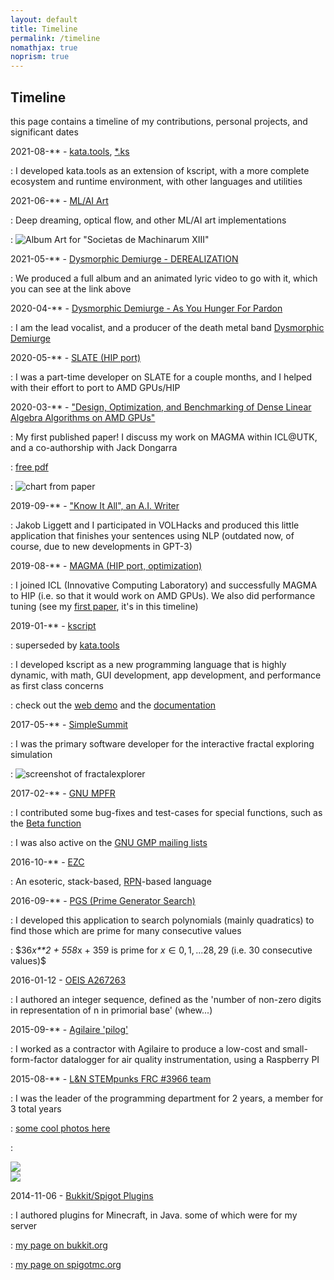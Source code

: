 ```yaml
---
layout: default
title: Timeline
permalink: /timeline
nomathjax: true
noprism: true
---
```


## Timeline

this page contains a timeline of my contributions, personal projects, and significant dates

2021-08-** - [kata.tools](https://kata.tools), [*.ks](https://ks.kata.tools)

  : I developed kata.tools as an extension of kscript, with a more complete ecosystem and runtime environment, with other languages and utilities 

2021-06-** - [ML/AI Art](https://github.com/cadebrown/cmlart)

  : Deep dreaming, optical flow, and other ML/AI art implementations

  : ![Album Art for "Societas de Machinarum XIII"](/files/album-societas-de-machinarum-xiii.webp)

2021-05-** - [Dysmorphic Demiurge - DEREALIZATION](https://www.youtube.com/watch?v=ugiHrij0CfY)

  : We produced a full album and an animated lyric video to go with it, which you can see at the link above

2020-04-** - [Dysmorphic Demiurge - As You Hunger For Pardon](https://www.metal-archives.com/bands/Dysmorphic_Demiurge/3540466961)

  : I am the lead vocalist, and a producer of the death metal band [Dysmorphic Demiurge](https://www.metal-archives.com/bands/Dysmorphic_Demiurge/3540466961)

2020-05-** - [SLATE (HIP port)](http://icl.utk.edu/slate/)

  : I was a part-time developer on SLATE for a couple months, and I helped with their effort to port to AMD GPUs/HIP

2020-03-** - ["Design, Optimization, and Benchmarking of Dense Linear Algebra Algorithms on AMD GPUs"](https://ieeexplore.ieee.org/document/9286214)

  : My first published paper! I discuss my work on MAGMA within ICL@UTK, and a co-authorship with Jack Dongarra

  : [free pdf](https://www.icl.utk.edu/files/publications/2020/icl-utk-1415-2020.pdf)

  : ![chart from paper](/files/paper-icl0-chart0.webp)

2019-09-** - ["Know It All", an A.I. Writer](https://www.youtube.com/watch?v=PwGsRskWN-I&t=3s)

  : Jakob Liggett and I participated in VOLHacks and produced this little application that finishes your sentences using NLP (outdated now, of course, due to new developments in GPT-3)

2019-08-** - [MAGMA (HIP port, optimization)](https://icl.cs.utk.edu/magma/)

  : I joined ICL (Innovative Computing Laboratory) and successfully MAGMA to HIP (i.e. so that it would work on AMD GPUs). We also did performance tuning (see my [first paper](https://www.icl.utk.edu/files/publications/2020/icl-utk-1415-2020.pdf), it's in this timeline)

2019-01-** - [kscript](https://kscript.org)

  : superseded by [kata.tools](https://kata.tools)

  : I developed kscript as a new programming language that is highly dynamic, with math, GUI development, app development, and performance as first class concerns

  : check out the [web demo](https://term.kscript.org/) and the [documentation](https://docs.kscript.org)

2017-05-** - [SimpleSummit](https://github.com/simplesummit)

  : I was the primary software developer for the interactive fractal exploring simulation

  : ![screenshot of fractalexplorer](/files/fractalexplorer0.webp)


2017-02-** - [GNU MPFR](https://www.mpfr.org/)

  : I contributed some bug-fixes and test-cases for special functions, such as the [Beta function](https://en.wikipedia.org/wiki/Beta_function)

  : I was also active on the [GNU GMP mailing lists](https://gmplib.org/list-archives/gmp-discuss/2017-May/006108.html)

2016-10-** - [EZC](https://github.com/chemicaldevelopment/ezc)

  : An esoteric, stack-based, [RPN](https://en.wikipedia.org/wiki/Reverse_Polish_notation)-based language

2016-09-** - [PGS (Prime Generator Search)](https://github.com/ChemicalDevelopment/PGS)

  : I developed this application to search polynomials (mainly quadratics) to find those which are prime for many consecutive values

  : $36*x**2 + 558*x + 359 is prime for $x \in 0, 1, ... 28, 29$ (i.e. 30 consecutive values)$

2016-01-12 - [OEIS A267263](https://oeis.org/A267263)

  : I authored an integer sequence, defined as the 'number of non-zero digits in representation of n in primorial base' (whew...)

2015-09-** - [Agilaire 'pilog'](https://agilaire.com/)

  : I worked as a contractor with Agilaire to produce a low-cost and small-form-factor datalogger for air quality instrumentation, using a Raspberry PI

2015-08-** - [L&N STEMpunks FRC #3966 team](https://www.youtube.com/c/LNSTEMpunksorg/videos)

  : I was the leader of the programming department for 2 years, a member for 3 total years

  : [some cool photos here](https://www.instagram.com/lnstempunks)

  : <div class="inline-img"><img src='/files/cade-frc3966-thumbs0.webp'/></div> <div class="inline-img"><img src='/files/cade-frc3966-thumbs1.webp'/></div>

2014-11-06 - [Bukkit/Spigot Plugins](https://dev.bukkit.org/projects/cade-gamble)

  : I authored plugins for Minecraft, in Java. some of which were for my server
  
  : [my page on bukkit.org](https://bukkit.org/members/sm0oth_kriminal.90999993/)

  : [my page on spigotmc.org](https://www.spigotmc.org/account/personal-details)
